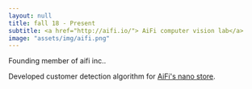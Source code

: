```yaml
---
layout: null
title: fall 18 - Present
subtitle: <a href="http://aifi.io/"> AiFi computer vision lab</a>
image: "assets/img/aifi.png"
---
```

Founding member of aifi inc..

Developed customer detection algorithm for <a href="http://nanostore.ai/"> AiFi's nano store</a>.
